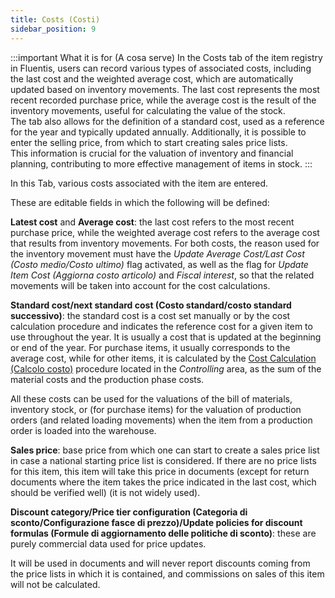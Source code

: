 ```yaml
---
title: Costs (Costi)
sidebar_position: 9
---
```


:::important What it is for (A cosa serve)
In the Costs tab of the item registry in Fluentis, users can record various types of associated costs, including the last cost and the weighted average cost, which are automatically updated based on inventory movements. The last cost represents the most recent recorded purchase price, while the average cost is the result of the inventory movements, useful for calculating the value of the stock.       
The tab also allows for the definition of a standard cost, used as a reference for the year and typically updated annually. Additionally, it is possible to enter the selling price, from which to start creating sales price lists.          
This information is crucial for the valuation of inventory and financial planning, contributing to more effective management of items in stock.
:::

In this Tab, various costs associated with the item are entered.

These are editable fields in which the following will be defined:

**Latest cost** and **Average cost**: the last cost refers to the most recent purchase price, while the weighted average cost refers to the average cost that results from inventory movements. For both costs, the reason used for the inventory movement must have the *Update Average Cost/Last Cost (Costo medio/Costo ultimo)* flag activated, as well as the flag for *Update Item Cost (Aggiorna costo articolo)* and *Fiscal interest*, so that the related movements will be taken into account for the cost calculations.  

**Standard cost/next standard cost (Costo standard/costo standard successivo)**: the standard cost is a cost set manually or by the cost calculation procedure and indicates the reference cost for a given item to use throughout the year. It is usually a cost that is updated at the beginning or end of the year. For purchase items, it usually corresponds to the average cost, while for other items, it is calculated by the [Cost Calculation (Calcolo costo)](/docs/controlling/cost-calculation/cost) procedure located in the *Controlling* area, as the sum of the material costs and the production phase costs.

All these costs can be used for the valuations of the bill of materials, inventory stock, or (for purchase items) for the valuation of production orders (and related loading movements) when the item from a production order is loaded into the warehouse.

**Sales price**: base price from which one can start to create a sales price list in case a national starting price list is considered. If there are no price lists for this item, this item will take this price in documents (except for return documents where the item takes the price indicated in the last cost, which should be verified well) (it is not widely used).

**Discount category/Price tier configuration (Categoria di sconto/Configurazione fasce di prezzo)/Update policies for discount formulas (Formule di aggiornamento delle politiche di sconto)**: these are purely commercial data used for price updates.

It will be used in documents and will never report discounts coming from the price lists in which it is contained, and commissions on sales of this item will not be calculated.